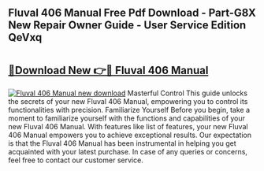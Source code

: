 ## Fluval 406 Manual Free Pdf Download - Part-G8X New Repair Owner Guide - User Service Edition QeVxq

# <h2><a href="http://bc3416.oget.top/?id=Fluval+406+Manual">🔗Download New 👉🔴 Fluval 406 Manual</a></h2>

[![Fluval 406 Manual new download](https://i.imgur.com/5g1atiW.png)](http://bc3416.oget.top/?id=Fluval+406+Manual)
Masterful Control This guide unlocks the secrets of your new Fluval 406 Manual, empowering you to control its functionalities with precision. Familiarize Yourself Before you begin, take a moment to familiarize yourself with the functions and capabilities of your new Fluval 406 Manual. With features like list of features, your new Fluval 406 Manual empowers you to achieve exceptional results. Our expectation is that the Fluval 406 Manual has been instrumental in helping you get acquainted with your latest purchase. In case of any queries or concerns, feel free to contact our customer service.
